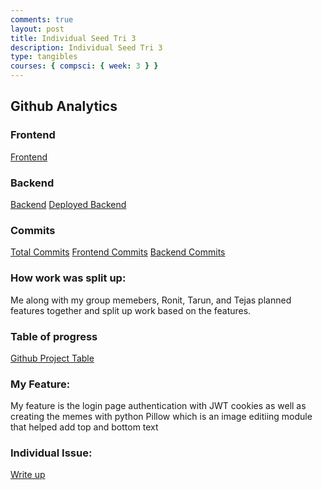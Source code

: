 ```yaml
---
comments: true
layout: post
title: Individual Seed Tri 3
description: Individual Seed Tri 3
type: tangibles
courses: { compsci: { week: 3 } }
---
```


## Github Analytics

### Frontend

[Frontend](https://github.com/Imaad08/cpt-frontend)

### Backend

[Backend](https://github.com/Imaad08/cpt-backend)
[Deployed Backend](https://memeforge.stu.nighthawkcodingsociety.com/)

### Commits

[Total Commits](https://github.com/Imaad08)
[Frontend Commits](https://github.com/Imaad08/cpt-frontend/commits/main/?author=Imaad08)
[Backend Commits](https://github.com/Imaad08/cpt-backend/commits/main/?author=Imaad08)

### How work was split up:
Me along with my group memebers, Ronit, Tarun, and Tejas planned features together and split up work based on the features.

### Table of progress
[Github Project Table](https://github.com/users/Imaad08/projects/1)

### My Feature:
My feature is the login page authentication with JWT cookies as well as creating the memes with python Pillow which is an image editiing module that helped add top and bottom text

### Individual Issue:
[Write up](https://imaad08.github.io/student2/individualreviewtri2)
